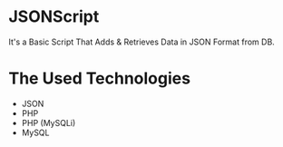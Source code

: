 # JSONScript
It's a Basic Script That Adds & Retrieves Data in JSON Format from DB.

# The Used Technologies
* JSON
* PHP
* PHP (MySQLi)
* MySQL
